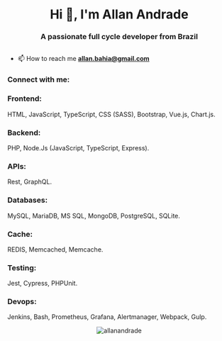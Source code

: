 <h1 align="center">Hi 👋, I'm Allan Andrade</h1>
<h3 align="center">A passionate full cycle developer from Brazil</h3>



<p align="left"> <a href="https://twitter.com/" target="blank"><img src="https://img.shields.io/twitter/follow/?logo=twitter&style=for-the-badge" alt="" /></a> </p>

- 📫 How to reach me **allan.bahia@gmail.com**

<h3 align="left">Connect with me:</h3>
<p align="left">
</p>

<h3 align="left">Frontend:</h3>
HTML, JavaScript, TypeScript, CSS (SASS), Bootstrap, Vue.js, Chart.js.

<h3 align="left">Backend:</h3>
PHP, Node.Js (JavaScript, TypeScript, Express).

<h3 align="left">APIs:</h3>
   Rest, GraphQL.

<h3 align="left">Databases:</h3>
  MySQL, MariaDB, MS SQL, MongoDB, PostgreSQL, SQLite.
  
<h3 align="left">Cache:</h3>
REDIS, Memcached, Memcache.

<h3 align="left">Testing:</h3>
Jest, Cypress, PHPUnit.

<h3 align="left">Devops:</h3>
Jenkins, Bash, Prometheus, Grafana, Alertmanager, Webpack, Gulp.

<br/>   
<p></p>


<p align="center"><img align="center" src="https://github-readme-streak-stats.herokuapp.com/?user=allanandrade&" alt="allanandrade" /></p>
